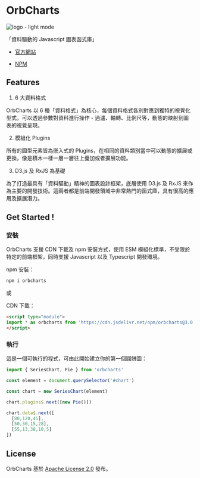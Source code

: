 # OrbCharts

![logo - light mode](https://orbcharts.blueplanet.com.tw/images/logo_light_temp2.png)

「資料驅動的 Javascript 圖表函式庫」

* [官方網站](https://orbcharts.blueplanet.com.tw)

* [NPM](https://www.npmjs.com/package/orbcharts)


## Features

1. 6 大資料格式

OrbCharts 以 6 種「資料格式」為核心，每個資料格式各別對應到獨特的視覺化型式，可以透過參數對資料進行操作 - 過瀘、軸轉、比例尺等，動態的映射到圖表的視覺呈現。

2. 模組化 Plugins

所有的圖型元素皆為嵌入式的 Plugins，在相同的資料類別當中可以動態的擴展或更換，像是積木一樣一層一層往上疊加或者擴展功能。

3. D3.js 及 RxJS 為基礎

為了打造最具有「資料驅動」精神的圖表設計框架，底層使用 D3.js 及 RxJS 來作為主要的開發技術。這兩者都是前端開發領域中非常熱門的函式庫，具有很高的應用及擴展潛力。


## Get Started !

### 安裝

OrbCharts 支援 CDN 下載及 npm 安裝方式，使用 ESM 模組化標準，不受限於特定的前端框架，同時支援 Javascript 以及 Typescript 開發環境。

npm 安裝：

```sh
npm i orbcharts
```

或

CDN 下載：

```html
<script type="module">
import * as orbcharts from 'https://cdn.jsdelivr.net/npm/orbcharts@3.0.0/+esm'
</script>
```

### 執行

這是一個可執行的程式，可由此開始建立你的第一個圓餅圖：

```js
import { SeriesChart, Pie } from 'orbcharts'

const element = document.querySelector('#chart')

const chart = new SeriesChart(element)

chart.plugins$.next([new Pie()])

chart.data$.next([
  [80,120,45],
  [50,30,15,28],
  [55,13,38,10,5]
])

```

## License

OrbCharts 基於 [Apache License 2.0](https://github.com/BPbase/orbcharts/blob/main/LICENSE) 發布。
